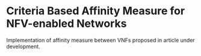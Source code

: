 # Criteria Based Affinity Measure for NFV-enabled Networks
Implementation of affinity measure between VNFs proposed in article under development.
